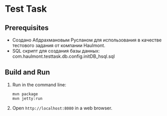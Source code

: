 Test Task
=========

Prerequisites
-------------

* Создано Абдрахмановым Русланом для использования в качестве тестового задания от компании Haulmont.
* SQL скрипт для создания базы данных: com.haulmont.testtask.db.config.initDB_hsql.sql 

Build and Run
-------------

1. Run in the command line:
	```
	mvn package
	mvn jetty:run
	```

2. Open `http://localhost:8080` in a web browser.
